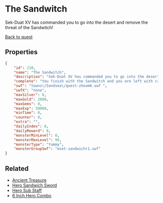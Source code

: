 # The Sandwitch

Sek-Duat XV has commanded you to go into the desert and remove the threat of the Sandwitch!

[Back to quest](../quests.md)

## Properties

```json
{
    "id": 210,
    "name": "The Sandwitch",
    "description": "Sek-Duat XV has commanded you to go into the desert and remove the threat of the Sandwitch!",
    "complete": "You finish with the Sandwitch and you are left with crumbs of truth all over the tablecloth of your mind. What could Sek-Duat be planning with the Sandwitch's spell? It looks like you are going to have to keep playing his game to find out.",
    "swf": "towns\/Sandsea\/quest-zhoom6.swf ",
    "swfX": "none",
    "maxSilver": 0,
    "maxGold": 2000,
    "maxGems": 0,
    "maxExp": 50000,
    "minTime": 0,
    "counter": 0,
    "extra": "",
    "dailyIndex": 0,
    "dailyReward": 0,
    "monsterMinLevel": 0,
    "monsterMaxLevel": 99,
    "monsterType": "Yummy",
    "monsterGroupSwf": "mset-sandwichr1.swf"
}
```

## Related

- [Ancient Treasure](../items/1419-ancient-treasure.md)
- [Hero Sandwich Sword](../items/1504-hero-sandwich-sword.md)
- [Hero Sub Staff](../items/1505-hero-sub-staff.md)
- [6 Inch Hero Combo](../items/1506-6-inch-hero-combo.md)

